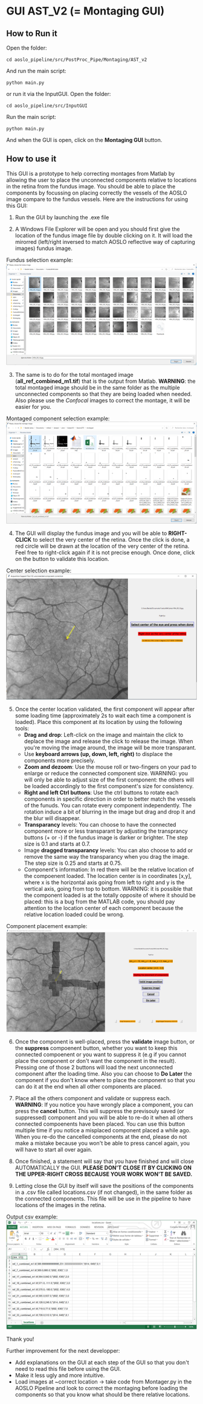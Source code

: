 # GUI AST_V2 (= Montaging GUI)

## How to Run it

Open the folder:

```
cd aoslo_pipeline/src/PostProc_Pipe/Montaging/AST_v2
```

And run the main script:

```
python main.py
```

or run it via the InputGUI. Open the folder:

```
cd aoslo_pipeline/src/InputGUI
```

Run the main script:

```
python main.py
```

And when the GUI is open, click on the **Montaging GUI** button.

## How to use it

This GUI is a prototype to help correcting montages from Matlab by allowing the user to place the unconnected components relative to locations in the retina from the fundus image. You should be able to place the components by focussing on placing correctly the vessels of the AOSLO image compare to the fundus vessels. Here are the instructions for using this GUI:

1. Run the GUI by launching the .exe file

2. A Windows File Explorer will be open and you should first give the location of the fundus image file by double clicking on it. It will load the mirorred (left/right inversed to match AOSLO reflective way of capturing images) fundus image.

Fundus selection example:
![Alt text](../../../readme_images/montaging_gui/fundus.png?raw=true "Fundus selection example")

3. The same is to do for the total montaged image (**all_ref_combined_m1.tif**) that is the output from Matlab. **WARNING**: the total montaged image should be in the same folder as the multiple unconnected components so that they are being loaded when needed. Also please use the *Confocal* images to correct the montage, it will be easier for you.

Montaged component selection example:
![Alt text](../../../readme_images/montaging_gui/montaged.png?raw=true "Montaged component selection example")

4. The GUI will display the fundus image and you will be able to **RIGHT-CLICK** to select the very center of the retina. Once the click is done, a red circle will be drawn at the location of the very center of the retina. Feel free to right-click again if it is not precise enough. Once done, click on the button to validate this location.

Center selection example:
![Alt text](../../../readme_images/montaging_gui/center.png?raw=true "Center selection example")

5. Once the center location validated, the first component will appear after some loading time (approximately 2s to wait each time a component is loaded). Place this component at its location by using the following tools:
	- **Drag and drop**: Left-click on the image and maintain the click to deplace the image and release the click to release the image. When you're moving the image around, the image will be more transparant.
	- Use **keyboard arrows (up, down, left, right)** to displace the components more precisely.
	- **Zoom and dezoom**: Use the mouse roll or two-fingers on your pad to enlarge or reduce the connected component size. WARNING: you will only be able to adjust size of the first component: the others will be loaded accordingly to the first component's size for consistency.
	- **Right and left Ctrl buttons**: Use the ctrl buttons to rotate each components in specific direction in order to better match the vessels of the funuds. You can rotate every component independently. The rotation induce a bit of blurring in the image but drag and drop it and the blur will disappear.
	- **Transparancy** levels: You can choose to have the connected component more or less transparant by adjusting the transprancy buttons (+ or -) if the fundus image is darker or brighter. The step size is 0.1 and starts at 0.7.
	- Image **dragged transparancy** levels: You can also choose to add or remove the same way the transparancy when you drag the image. The step size is 0.25 and starts at 0.75.
	- Component's information: In red there will be the relative location of the compoenent loaded. The location center is in coordinates [x,y], where x is the horizontal axis going from left to right and y is the vertical axis, going from top to bottom. WARNING: it is possible that the component loaded is at the totally opposite of where it should be placed: this is a bug from the MATLAB code, you should pay attention to the location center of each component because the relative location loaded could be wrong.

Component placement example:
![Alt text](../../../readme_images/Montaging2.png?raw=true "Component placement example")

6. Once the component is well-placed, press the **validate** image button, or the **suppress** compoenent button, whether you want to keep this connected compoenent or you want to suppress it (e.g if you cannot place the component or don't want the component in the result). Pressing one of those 2 buttons will load the next unconnected component after the loading time. Also you can choose to **Do Later** the component if you don't know where to place the component so that you can do it at the end when all other components are placed.

7. Place all the others component and validate or suppress each. **WARNING**: If you notice you have wrongly place a component, you can press the **cancel** button. This will suppress the previsouly saved (or suppressed) component and you will be able to re-do it when all others connected compoenents have been placed. You can use this button multiple time if you notice a misplaced component placed a while ago. When you re-do the cancelled components at the end, please do not make a mistake because you won't be able to press cancel again, you will have to start all over again.

8. Once finished, a statement will say that you have finished and will close AUTOMATICALLY the GUI. **PLEASE DON'T CLOSE IT BY CLICKING ON THE UPPER-RIGHT CROSS BECAUSE YOUR WORK WON'T BE SAVED.**

9. Letting close the GUI by itself will save the positions of the components in a .csv file called locations.csv (if not changed), in the same folder as the connected components. This file will be use in the pipeline to have locations of the images in the retina.

Output csv example:
![Alt text](../../../readme_images/montaging_gui/locations.png?raw=true "Output csv example")

Thank you!

Further improvement for the next developper:
- Add explanations on the GUI at each step of the GUI so that you don't need to read this file before using the GUI.
- Make it less ugly and more intuitive.
- Load images at ~correct location -> take code from Montager.py in the AOSLO Pipeline and look to correct the montaging before loading the components so that you know what should be there relative locations.